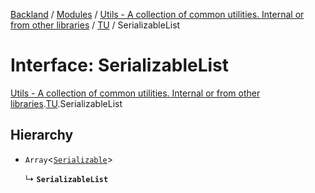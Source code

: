 [Backland](../README.md) / [Modules](../modules.md) / [Utils - A collection of common utilities. Internal or from other libraries](../modules/Utils___A_collection_of_common_utilities__Internal_or_from_other_libraries.md) / [TU](../modules/Utils___A_collection_of_common_utilities__Internal_or_from_other_libraries.TU.md) / SerializableList

# Interface: SerializableList

[Utils - A collection of common utilities. Internal or from other libraries](../modules/Utils___A_collection_of_common_utilities__Internal_or_from_other_libraries.md).[TU](../modules/Utils___A_collection_of_common_utilities__Internal_or_from_other_libraries.TU.md).SerializableList

## Hierarchy

- `Array`<[`Serializable`](../modules/Utils___A_collection_of_common_utilities__Internal_or_from_other_libraries.TU.md#serializable)\>

  ↳ **`SerializableList`**
